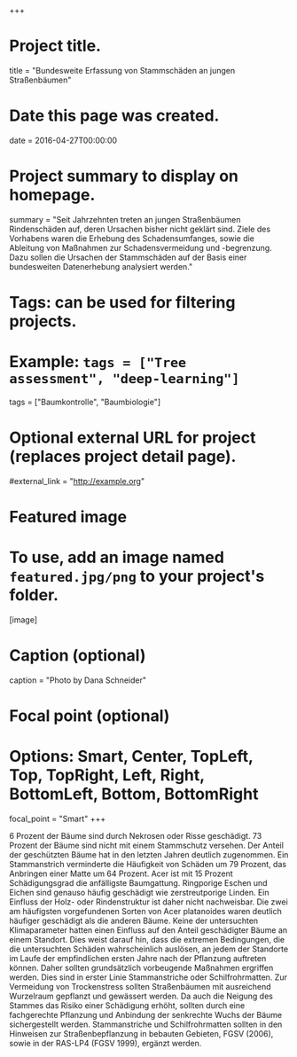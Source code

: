 +++
# Project title.
title = "Bundesweite Erfassung von Stammschäden an jungen Straßenbäumen"

# Date this page was created.
date = 2016-04-27T00:00:00

# Project summary to display on homepage.
summary = "Seit Jahrzehnten treten an jungen Straßenbäumen Rindenschäden auf, deren Ursachen bisher nicht geklärt sind. Ziele des Vorhabens waren die Erhebung des Schadensumfanges, sowie die Ableitung von Maßnahmen zur Schadensvermeidung und -begrenzung. Dazu sollen die Ursachen der Stammschäden auf der Basis einer bundesweiten Datenerhebung analysiert werden."

# Tags: can be used for filtering projects.
# Example: `tags = ["Tree assessment", "deep-learning"]`
tags = ["Baumkontrolle", "Baumbiologie"]

# Optional external URL for project (replaces project detail page).
#external_link = "http://example.org"

# Featured image
# To use, add an image named `featured.jpg/png` to your project's folder. 
[image]
  # Caption (optional)
  caption = "Photo by Dana Schneider"

  # Focal point (optional)
  # Options: Smart, Center, TopLeft, Top, TopRight, Left, Right, BottomLeft, Bottom, BottomRight
  focal_point = "Smart"
+++

6 Prozent der Bäume sind durch Nekrosen oder Risse geschädigt. 73 Prozent der Bäume sind nicht mit
einem Stammschutz versehen. Der Anteil der geschützten Bäume hat in den letzten Jahren deutlich
zugenommen. Ein Stammanstrich verminderte die Häufigkeit von Schäden um 79 Prozent, das Anbringen
einer Matte um 64 Prozent.
Acer ist mit 15 Prozent Schädigungsgrad die anfälligste Baumgattung. Ringporige Eschen und Eichen sind
genauso häufig geschädigt wie zerstreutporige Linden. Ein Einfluss der Holz- oder Rindenstruktur ist daher
nicht nachweisbar. Die zwei am häufigsten vorgefundenen Sorten von Acer platanoides waren deutlich
häufiger geschädigt als die anderen Bäume.
Keine der untersuchten Klimaparameter hatten einen Einfluss auf den Anteil geschädigter Bäume an einem
Standort. Dies weist darauf hin, dass die extremen Bedingungen, die die untersuchten Schäden
wahrscheinlich auslösen, an jedem der Standorte im Laufe der empfindlichen ersten Jahre nach der
Pflanzung auftreten können. Daher sollten grundsätzlich vorbeugende Maßnahmen ergriffen werden. Dies
sind in erster Linie Stammanstriche oder Schilfrohrmatten. Zur Vermeidung von Trockenstress sollten
Straßenbäumen mit ausreichend Wurzelraum gepflanzt und gewässert werden. Da auch die Neigung des
Stammes das Risiko einer Schädigung erhöht, sollten durch eine fachgerechte Pflanzung und Anbindung
der senkrechte Wuchs der Bäume sichergestellt werden.
Stammanstriche und Schilfrohrmatten sollten in den Hinweisen zur Straßenbepflanzung in bebauten
Gebieten, FGSV (2006), sowie in der RAS-LP4 (FGSV 1999), ergänzt werden.
